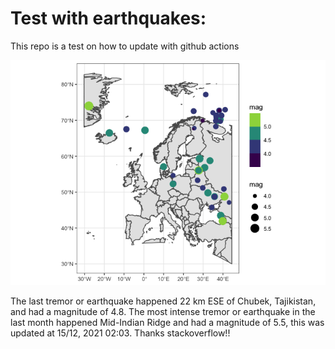<!-- README.md is generated from README.Rmd. Please edit that file -->

Test with earthquakes:
======================

This repo is a test on how to update with github actions

![](man/figures/README-unnamed-chunk-2-1.png)

The last tremor or earthquake happened 22 km ESE of Chubek, Tajikistan,
and had a magnitude of 4.8. The most intense tremor or earthquake in the
last month happened Mid-Indian Ridge and had a magnitude of 5.5, this
was updated at 15/12, 2021 02:03. Thanks stackoverflow!!
